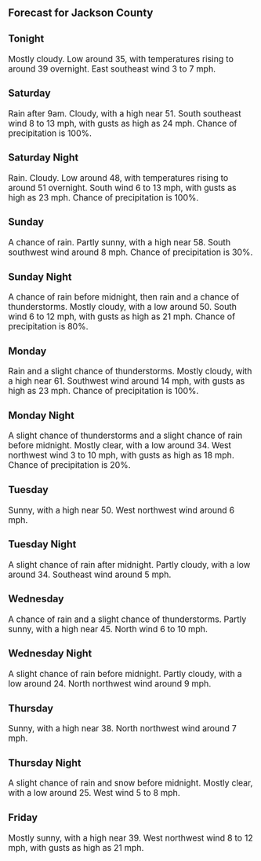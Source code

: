 <div>
   <h2>Forecast for Jackson County</h2>
   <p>
      <div style="font-size:120%">
         <h3>Tonight</h3>Mostly cloudy. Low around 35, with temperatures rising to around 39 overnight. East southeast wind 3 to 7 mph.<br></div>
   </p>
   <p>
      <div style="font-size:120%">
         <h3>Saturday</h3>Rain after 9am. Cloudy, with a high near 51. South southeast wind 8 to 13 mph, with gusts as high as 24 mph. Chance of precipitation
         is 100%.<br></div>
   </p>
   <p>
      <div style="font-size:120%">
         <h3>Saturday Night</h3>Rain. Cloudy. Low around 48, with temperatures rising to around 51 overnight. South wind 6 to 13 mph, with gusts as high as
         23 mph. Chance of precipitation is 100%.<br></div>
   </p>
   <p>
      <div style="font-size:120%">
         <h3>Sunday</h3>A chance of rain. Partly sunny, with a high near 58. South southwest wind around 8 mph. Chance of precipitation is 30%.<br></div>
   </p>
   <p>
      <div style="font-size:120%">
         <h3>Sunday Night</h3>A chance of rain before midnight, then rain and a chance of thunderstorms. Mostly cloudy, with a low around 50. South wind
         6 to 12 mph, with gusts as high as 21 mph. Chance of precipitation is 80%.<br></div>
   </p>
   <p>
      <div style="font-size:120%">
         <h3>Monday</h3>Rain and a slight chance of thunderstorms. Mostly cloudy, with a high near 61. Southwest wind around 14 mph, with gusts as
         high as 23 mph. Chance of precipitation is 100%.<br></div>
   </p>
   <p>
      <div style="font-size:120%">
         <h3>Monday Night</h3>A slight chance of thunderstorms and a slight chance of rain before midnight. Mostly clear, with a low around 34. West northwest
         wind 3 to 10 mph, with gusts as high as 18 mph. Chance of precipitation is 20%.<br></div>
   </p>
   <p>
      <div style="font-size:120%">
         <h3>Tuesday</h3>Sunny, with a high near 50. West northwest wind around 6 mph.<br></div>
   </p>
   <p>
      <div style="font-size:120%">
         <h3>Tuesday Night</h3>A slight chance of rain after midnight. Partly cloudy, with a low around 34. Southeast wind around 5 mph.<br></div>
   </p>
   <p>
      <div style="font-size:120%">
         <h3>Wednesday</h3>A chance of rain and a slight chance of thunderstorms. Partly sunny, with a high near 45. North wind 6 to 10 mph.<br></div>
   </p>
   <p>
      <div style="font-size:120%">
         <h3>Wednesday Night</h3>A slight chance of rain before midnight. Partly cloudy, with a low around 24. North northwest wind around 9 mph.<br></div>
   </p>
   <p>
      <div style="font-size:120%">
         <h3>Thursday</h3>Sunny, with a high near 38. North northwest wind around 7 mph.<br></div>
   </p>
   <p>
      <div style="font-size:120%">
         <h3>Thursday Night</h3>A slight chance of rain and snow before midnight. Mostly clear, with a low around 25. West wind 5 to 8 mph.<br></div>
   </p>
   <p>
      <div style="font-size:120%">
         <h3>Friday</h3>Mostly sunny, with a high near 39. West northwest wind 8 to 12 mph, with gusts as high as 21 mph.<br></div>
   </p>
</div>